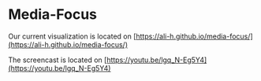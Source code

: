 # Media-Focus

Our current visualization is located on [https://ali-h.github.io/media-focus/](https://ali-h.github.io/media-focus/)

The screencast is located on [https://youtu.be/lgq_N-Eg5Y4](https://youtu.be/lgq_N-Eg5Y4)
